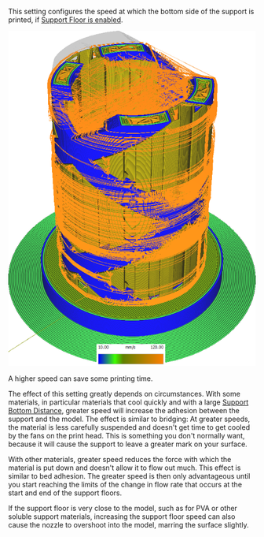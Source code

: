This setting configures the speed at which the bottom side of the support is printed, if [Support Floor is enabled](support_bottom_enable.md).

![Various structures printed at different speeds](images/speed_difference.png)

A higher speed can save some printing time.

The effect of this setting greatly depends on circumstances. With some materials, in particular materials that cool quickly and with a large [Support Bottom Distance](support_bottom_distance.md), greater speed will increase the adhesion between the support and the model. The effect is similar to bridging: At greater speeds, the material is less carefully suspended and doesn't get time to get cooled by the fans on the print head. This is something you don't normally want, because it will cause the support to leave a greater mark on your surface.

With other materials, greater speed reduces the force with which the material is put down and doesn't allow it to flow out much. This effect is similar to bed adhesion. The greater speed is then only advantageous until you start reaching the limits of the change in flow rate that occurs at the start and end of the support floors.

If the support floor is very close to the model, such as for PVA or other soluble support materials, increasing the support floor speed can also cause the nozzle to overshoot into the model, marring the surface slightly.